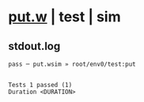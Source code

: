# [put.w](../../../../../../examples/tests/sdk_tests/bucket/put.w) | test | sim

## stdout.log
```log
pass ─ put.wsim » root/env0/test:put
 
 
Tests 1 passed (1)
Duration <DURATION>
```

